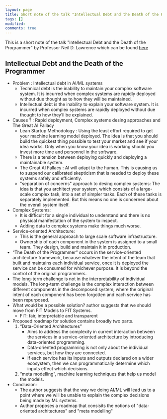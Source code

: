 ```yaml
---
layout: page
title: Short note of the talk "Intellectual Debt and the Death of the Programmer" by Professor Neil D. Lawrence
tags: []
modified:
comments: true
---
```

<p>This is a short note of the talk "Intellectual Debt and the Death of the Programmer" by Professor Neil D. Lawrence which can be found <a href="http://inverseprobability.com/talks/notes/intellectual-debt-and-the-death-of-the-programmer.html">here</a></p>

<h2>Intellectual Debt and the Death of the Programmer</h2>

<ul>
  <li>Problem : Intellectual debt in AI/ML systems
    <ul>
      <li>Technical debt is the inability to maintain your complex software system. It is incurred when complex systems are rapidly deployed without due thought as to how they will be maintained.</li>
      <li>Intellectual debt is the inability to explain your software system. It is incurred when complex systems are rapidly deployed without due thought to how they’ll be explained. </li>
    </ul>
  </li>
  <li>Causes ? : Rapid deployment, Complex systems desing approaches and The Great AI Fallacy
    <ul>
      <li>Lean Startup Methodology : Using the least effort required to get your machine learning model deployed. The idea is that you should build the quickest thing possible to test your market and see if your idea works. Only when you know your idea is working should you invest more time and personnel in the software.</li>
      <li>There is a tension between deploying quickly and deploying a maintainable system.</li>
      <li>The Great AI Fallacy : AI will adapt to the human. This is causing us to suspend our calibrated skepticism that is needed to deploy these systems safely and efficiently.</li>
      <li>"separation of concerns" approach to desing complex systems: The idea is that you architect your system, which consists of a large-scale complex task, into a set of simpler tasks. Each of these tasks is separately implemented. But this means no one is concerned about the overall system itself.</li>
    </ul>
  </li>
  <li>Complex Systems:
    <ul>
      <li>It is difficult for a single individual to understand and there is no physical manifestation of the system to inspect.</li>
      <li>Adding data to complex systems make things much worse.</li>
    </ul>
  </li>
  <li>Service-oriented Architecture:
    <ul>
      <li>This is the general approach to large scale software infrastructure.</li>
      <li>Ownership of each component in the system is assigned to a small team. They design, build and maintain it in production.</li>
    </ul>
  </li>
  <li>“The Death of the Programmer” occurs in the service-oriented architecture framework, because whatever the intent of the team that built and maintains each individual service, once it is deployed the service can be consumed for whichever purpose. It is beyond the control of the original programmers.</li>
  <li>The long-term challenge is not in the interpretability of individual models. The long-term challenge is the complex interaction between different components in the decomposed system, where the original intent of each component has been forgotten and each service has been repurposed.</li>
  <li>What would be a possible solution? author suggests that we should move from FIT Models to FIT Systems.
    <ul>
      <li>FIT: fair, interpretable and transparent</li>
    </ul>
  </li>
  <li>Proposed roadmap for solution contains broadly two parts.
  <ol>
    <li>“Data-Oriented Architectures”
      <ul>
        <li>Aims to address the complexity in current interaction between the services in a service-oriented architecture by introducing data-oriented programming.</li>
        <li>Data-oriented programming is not only about the individual services, but how they are connected.</li>
        <li>If each service has its inputs and outputs declared on a wider ecosystem, then we can programmatically determine which inputs effect which decisions.</li>
      </ul>
    </li>
    <li>“meta modelling”, machine learning techniques that help us model the models.</li>
  </ol>
  </li>
  <li>Conclusion:
    <ul>
      <li>The author suggests that the way we doing AI/ML will lead us to a point where we will be unable to explain the complex decisions being made by ML systems.</li>
      <li>Author proposes a roadmap that consisits the notions of "data-oriented architectures" and "meta modelling"</li>
    </ul> 
   </li>
</ul>

